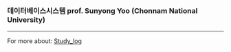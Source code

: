 ### 데이터베이스시스템 prof. Sunyong Yoo (Chonnam National University)
---
<!--
* XML 데이터 파싱코드<br>
* CH9 실습코드<br>
-->
 
For more about: <a href="https://xxbean.notion.site/5df152fdd0d247e4b125442d22d14979?pvs=4">Study_log</a>
